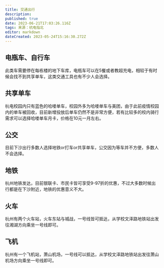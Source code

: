 ```yaml
---
title: 交通出行
description: 
published: true
date: 2023-06-21T17:03:26.116Z
tags: 来源：杭电指北
editor: markdown
dateCreated: 2023-05-24T15:16:30.272Z
---
```


## 电瓶车、自行车

此类车需要停在每栋楼的地下车库，电瓶车可以在5餐或者教超充电，相较于有时候会找不到共享单车，这类交通工具也有不少人会选择。

## 共享单车

杭电校园内只有蓝色的哈喽单车，校园外多为哈喽单车与美团，由于此前疫情校园内的单车被回收，目前新增投放后单车仍然不是非常方便，若有比较多的校内骑行需求可以选择哈喽单车月卡，价格在10元一月左右。

## 公交

目前下沙出行多数人选择地铁or打车or共享单车，公交因为等车并不方便，多数人不会选择。

## 地铁

杭州地铁发达，目前银联卡、市民卡皆可享受9-97折的优惠，不过大多数时候出行都是在下沙附近，地铁的优惠意义不大。

## 火车

杭州有两个火车站，火车东站与城战，一号线皆可抵达，从学校文泽路地铁站出发往湘湖方向乘坐一号线即可。

## 飞机

杭州有一个飞机站，萧山机场，一号线可以抵达，从学校文泽路地铁站出发往萧山机场方向乘坐一号线即可。

